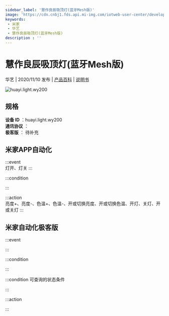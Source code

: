 ```yaml
---
sidebar_label: '慧作良辰吸顶灯(蓝牙Mesh版)'
image: 'https://cdn.cnbj1.fds.api.mi-img.com/iotweb-user-center/developer_1679047724589l7lLP84K.png?GalaxyAccessKeyId=AKVGLQWBOVIRQ3XLEW&Expires=9223372036854775807&Signature=2skAComnUZZbcn823SyejUvCAdk='
keywords: 
 - 米家
 - 华艺
 - 慧作良辰吸顶灯(蓝牙Mesh版)
description : ''
---
```

# 慧作良辰吸顶灯(蓝牙Mesh版)

华艺 | 2020/11/10 发布 | [产品百科](https://home.mi.com/webapp/content/baike/product/index.html?model=huayi.light.wy200/) | [说明书](https://home.mi.com/views/introduction.html?model=huayi.light.wy200&region=cn)

![huayi.light.wy200](https://cdn.cnbj1.fds.api.mi-img.com/iotweb-user-center/developer_1679047724589l7lLP84K.png?GalaxyAccessKeyId=AKVGLQWBOVIRQ3XLEW&Expires=9223372036854775807&Signature=2skAComnUZZbcn823SyejUvCAdk=)

## 规格  
> 
**设备 ID** ：huayi.light.wy200  
**通讯协议** ：  
**极客版**  ： 待补充 


## 米家APP自动化  

:::event  
灯开、灯关
:::

:::condition  

:::

:::action   
亮度+、亮度-、色温+、色温-、开或切换亮度、开或切换色温、开灯、关灯、开或关灯
:::

## 米家自动化极客版  

:::event  

:::

:::condition  

:::

:::condition 可查询的状态条件  

:::

:::action  

:::

        
